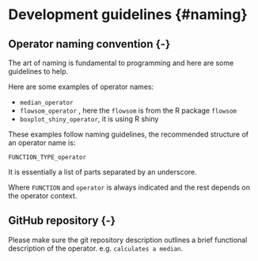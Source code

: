 
# Development guidelines {#naming}

## Operator naming convention {-} 

The art of naming is fundamental to programming and here are some guidelines to help.

Here are some examples of operator names:

+ `median_operator`
+ `flowsom_operator` , here the `flowsom` is from the R package `flowsom`
+ `boxplot_shiny_operator`, it is using R shiny

These examples follow naming guidelines, the recommended structure of an operator name is:

`FUNCTION_TYPE_operator`

It is essentially a list of parts separated by an underscore.

Where `FUNCTION` and `operator` is always indicated and the rest depends on the 
operator context.

## GitHub repository {-} 

Please make sure the git repository description outlines a brief functional 
description of the operator. e.g. `calculates a median`.
